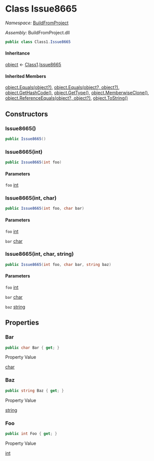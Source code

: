 ﻿# Class Issue8665

_Namespace:_ [BuildFromProject](BuildFromProject.md)

_Assembly:_ BuildFromProject.dll

```csharp
public class Class1.Issue8665
```

#### Inheritance

[object](https://learn.microsoft.com/dotnet/api/system.object) ← 
[Class1](BuildFromProject.Class1.md).[Issue8665](BuildFromProject.Class1.Issue8665.md)

#### Inherited Members

[object.Equals(object?)](https://learn.microsoft.com/dotnet/api/system.object.equals#system-object-equals(system-object)), 
[object.Equals(object?, object?)](https://learn.microsoft.com/dotnet/api/system.object.equals#system-object-equals(system-object-system-object)), 
[object.GetHashCode()](https://learn.microsoft.com/dotnet/api/system.object.gethashcode), 
[object.GetType()](https://learn.microsoft.com/dotnet/api/system.object.gettype), 
[object.MemberwiseClone()](https://learn.microsoft.com/dotnet/api/system.object.memberwiseclone), 
[object.ReferenceEquals(object?, object?)](https://learn.microsoft.com/dotnet/api/system.object.referenceequals), 
[object.ToString()](https://learn.microsoft.com/dotnet/api/system.object.tostring)

## Constructors

### Issue8665()

```csharp
public Issue8665()
```

### Issue8665(int)

```csharp
public Issue8665(int foo)
```

#### Parameters

`foo` [int](https://learn.microsoft.com/dotnet/api/system.int32)

### Issue8665(int, char)

```csharp
public Issue8665(int foo, char bar)
```

#### Parameters

`foo` [int](https://learn.microsoft.com/dotnet/api/system.int32)

`bar` [char](https://learn.microsoft.com/dotnet/api/system.char)

### Issue8665(int, char, string)

```csharp
public Issue8665(int foo, char bar, string baz)
```

#### Parameters

`foo` [int](https://learn.microsoft.com/dotnet/api/system.int32)

`bar` [char](https://learn.microsoft.com/dotnet/api/system.char)

`baz` [string](https://learn.microsoft.com/dotnet/api/system.string)

## Properties

### Bar

```csharp
public char Bar { get; }
```

Property Value

[char](https://learn.microsoft.com/dotnet/api/system.char)

### Baz

```csharp
public string Baz { get; }
```

Property Value

[string](https://learn.microsoft.com/dotnet/api/system.string)

### Foo

```csharp
public int Foo { get; }
```

Property Value

[int](https://learn.microsoft.com/dotnet/api/system.int32)

